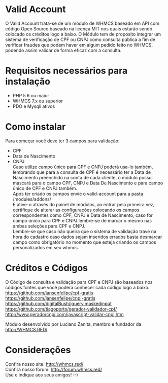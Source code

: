# Valid Account
O Valid Account trata-se de um módulo de WHMCS baseado em API com código Open Source baseado na licença MIT nos quais estarão sendo colocado os créditos logo a baixo.
O Módulo tem de proposito integrar um sistema de verificação de CPF ou CNPJ como consulta pública a fim de verificar fraudes que podem haver em algum pedido feito no WHMCS, podendo assim validar de forma eficaz com a consulta.

# Requisitos necessários para instalação
- PHP 5.6 ou maior
- WHMCS 7.x ou superior
- PDO e Mysqli ativos

# Como instalar
Para começar você deve ter 3 campos para validação:
- CPF
- Data de Nascimento
- CNPJ <br/>
Caso utilize campo único para CPF e CNPJ poderá usa-lo também, lembrando que para a consulta de CPF é necessário ter a Data de Nascimento preenchido na conta de cada cliente, o módulo possui mascará para o campo CPF, CNPJ e Data De Nascimento e para campo único de CPF e CNPJ também. <br/>
Após ter criado os campos envie o valid-account para a pasta /modules/addons/ <br/>
E ative-o através do painel de módulos, ao entrar pela primeira vez, certifique de alterar as configurações colocando os campos correspondentes como CPF, CNPJ e Data de Nascimento, caso for campo único para CPF e CNPJ lembre-se de marcar o mesmo nas ambas seleções para CPF e CNPJ. <br/>
Lembre-se que caso não queira que o sistema de validação trave na hora do cadastro caso dados sejam inseridos errados basta desmarcar campo como obrigatório no momento que esteja criando os campos personalizados em seu whmcs.<br/>

# Créditos e Códigos
O Código de consulta e validação para CPF e CNPJ são baseados nos códigos fontes que você poderá conhecer cada código logo a baixo:<br/>
https://github.com/jansenfelipe/cpf-gratis <br/>
https://github.com/jansenfelipe/cnpj-gratis <br/>
https://github.com/digitalBush/jquery.maskedinput <br/>
https://github.com/tiagoporto/gerador-validador-cpf/ <br/>
http://www.geradorcnpj.com/javascript-validar-cnpj.htm <br/>

Módulo desenvolvido por Luciano Zanita, membro e fundador da http://WHMCS.RED/


# Considerações
Confira nosso site: http://whmcs.red/ <br/>
Confira nosso fórum: http://forum.whmcs.red/ <br/>
Use e indique aos seus amigos! :-)
